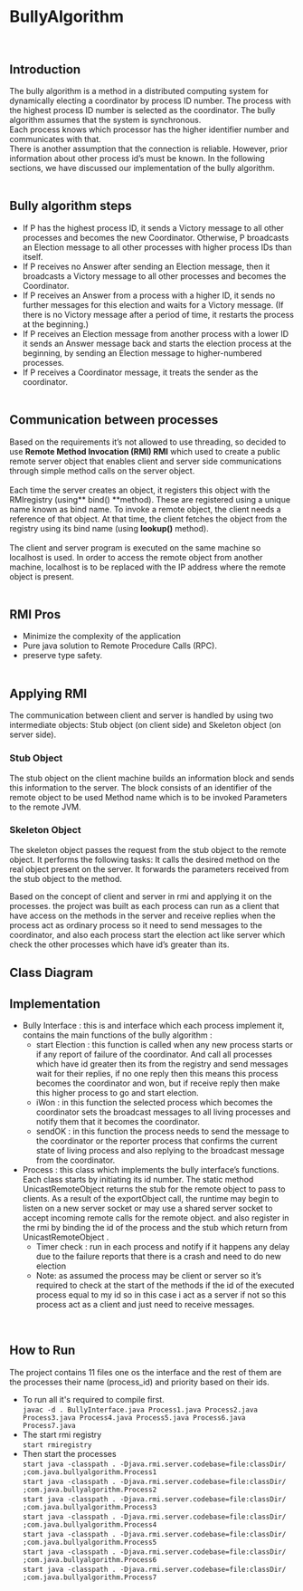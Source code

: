 # BullyAlgorithm<br /><br />

## Introduction

The bully algorithm is a method in a distributed computing system for dynamically electing a coordinator by process ID number. The process with the highest process ID number is selected as the coordinator. The bully algorithm assumes that the system is synchronous. <br />Each process knows which processor has the higher identifier number and communicates with that. <br />There is another assumption that the connection is reliable. However, prior information about other process id’s must be known. In the following sections, we have discussed our implementation of the bully algorithm.<br /><br />


## Bully algorithm steps

 * If P has the highest process ID, it sends a Victory message to all other processes and becomes the new Coordinator. Otherwise, P broadcasts an Election message to all other processes with higher process IDs than itself.
 * If P receives no Answer after sending an Election message, then it broadcasts a Victory message to all other processes and becomes the Coordinator.
 * If P receives an Answer from a process with a higher ID, it sends no further messages for this election and waits for a Victory message. (If there is no Victory message after a period of time, it restarts the process at the beginning.)
 * If P receives an Election message from another process with a lower ID it sends an Answer message back and starts the election process at the beginning, by sending an Election message to higher-numbered processes.
 * If P receives a Coordinator message, it treats the sender as the coordinator.<br /><br />


## Communication between processes

Based on the requirements it’s not allowed to use threading, so decided to use **Remote Method Invocation (RMI) RMI** which used to create a public remote server object that enables client and server side communications through simple method calls on the server object.<br /><br />
Each time the server creates an object, it registers this object with the RMIregistry (using** bind() **method). These are registered using a unique name known as bind name. To invoke a remote object, the client needs a reference of that object. At that time, the client fetches the object from the registry using its bind name (using **lookup()** method).<br /><br />
The client and server program is executed on the same machine so localhost is used. In order to access the remote object from another machine, localhost is to be replaced with the IP address where the remote object is present.<br /><br />


## RMI Pros 

* Minimize the complexity of the application
* Pure java solution to Remote Procedure Calls (RPC).
* preserve type safety.<br /><br />

## Applying RMI

The communication between client and server is handled by using two intermediate objects: Stub object (on client side) and Skeleton object (on server side).<br />

### Stub Object
The stub object on the client machine builds an information block and sends this information to the server. The block consists of an identifier of the remote object to be used Method name which is to be invoked Parameters to the remote JVM.<br />
### Skeleton Object
The skeleton object passes the request from the stub object to the remote object. It performs the following tasks: It calls the desired method on the real object present on the server. It forwards the parameters received from the stub object to the method.<br />


Based on the concept of client and server in rmi and applying it on the processes. the project was built as each process can run as a client that have access on the methods in the server and receive replies when the process act as ordinary process so it need to send messages to the coordinator, and also each process start the election act like server which check the other processes which have id’s greater than its.


## Class Diagram


## Implementation <br />

* Bully Interface : this is and interface which  each process implement it, contains the main functions of the bully algorithm :
  * start Election : this function is called when any new process starts or if any report of failure of the coordinator. And call all processes which have id greater then its from the registry and send messages wait for their replies, if no one reply then this means this process becomes the coordinator and won, but if receive reply then make this higher process to go and start election.
  * iWon : in this function the selected process which becomes the coordinator sets the broadcast messages to all living processes and notify them that it becomes the coordinator.
  * sendOK : in this function the process needs to send the message to the coordinator or the reporter process that confirms the current state of living process and also replying to the broadcast message from the coordinator.
* Process : this class which implements the bully interface’s functions. Each class starts by initiating its id number. The static method UnicastRemoteObject returns the stub for the remote object to pass to clients. As a result of the exportObject call, the runtime may begin to listen on a new server socket or may use a shared server socket to accept incoming remote calls for the remote object.  and also register in the rmi by binding the id of the process and the stub which return from UnicastRemoteObject .
  * Timer check : run in each process and notify if it happens any delay due to the failure reports that there is a crash and need to do new election 
  * Note: as assumed the process may be client or server so it’s required to check at the start of the methods if the id of the executed process equal to my id so in this case i act as a server if not so this process act as a client and just need to receive messages.
<br />

## How to Run

The project contains 11 files one os the interface and the rest of them are the processes their name (process_id)  and priority based on their ids. 
  * To run all it's required to compile first.<br />
   `javac -d . BullyInterface.java Process1.java Process2.java Process3.java Process4.java Process5.java Process6.java Process7.java`
  * The start rmi registry<br />
    `start rmiregistry`
  * Then start the processes<br />
  `start java -classpath . -Djava.rmi.server.codebase=file:classDir/ ;com.java.bullyalgorithm.Process1`<br />
  `start java -classpath . -Djava.rmi.server.codebase=file:classDir/ ;com.java.bullyalgorithm.Process2`<br />
  `start java -classpath . -Djava.rmi.server.codebase=file:classDir/ ;com.java.bullyalgorithm.Process3`<br />
  `start java -classpath . -Djava.rmi.server.codebase=file:classDir/ ;com.java.bullyalgorithm.Process4`<br />
  `start java -classpath . -Djava.rmi.server.codebase=file:classDir/ ;com.java.bullyalgorithm.Process5`<br />
  `start java -classpath . -Djava.rmi.server.codebase=file:classDir/ ;com.java.bullyalgorithm.Process6`<br />
  `start java -classpath . -Djava.rmi.server.codebase=file:classDir/ ;com.java.bullyalgorithm.Process7`



